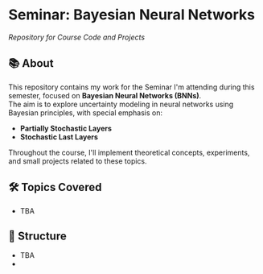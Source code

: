 # Seminar: Bayesian Neural Networks  
_Repository for Course Code and Projects_

## 📚 About
This repository contains my work for the Seminar I'm attending during this semester, focused on **Bayesian Neural Networks (BNNs)**.  
The aim is to explore uncertainty modeling in neural networks using Bayesian principles, with special emphasis on:
- **Partially Stochastic Layers**  
- **Stochastic Last Layers**

Throughout the course, I'll implement theoretical concepts, experiments, and small projects related to these topics.

## 🛠️ Topics Covered
- TBA

## 📂 Structure
- TBA
- 
